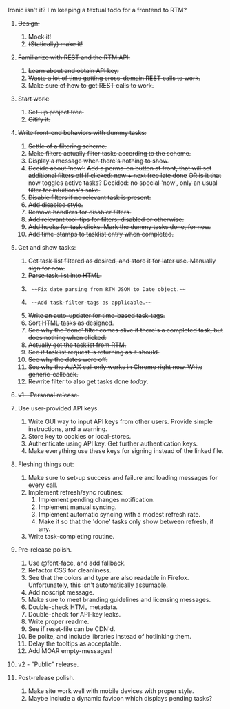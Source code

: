 Ironic isn't it? I'm keeping a textual todo for a frontend to RTM?

1.	~~Design:~~
	1.	~~Mock it!~~
	2.	~~(Statically) make it!~~

2.	~~Familiarize with REST and the RTM API.~~
	1.	~~Learn about and obtain API key.~~
	2.	~~Waste a lot of time getting cross-domain REST calls to work.~~
	3.	~~Make sure of how to get REST calls to work.~~
	
3.	~~Start work:~~
	1.	~~Set-up project tree.~~
	2.	~~Gitify it.~~
    
4.	~~Write front-end behaviors with dummy tasks:~~
	1.	~~Settle of a filtering scheme.~~
	2.	~~Make filters actually filter tasks according to the scheme.~~
	3.	~~Display a message when there's nothing to show.~~
	4.	~~Decide about 'now':~~
		~~Add a perma-on button at front, that will set additional filters off if clicked: now + next free late done~~
		~~OR is it that now toggles active tasks?~~
		~~Decided: no special 'now', only an usual filter for intuitions's sake.~~
	5.	~~Disable filters if no relevant task is present.~~
	6.	~~Add disabled style.~~
	7.	~~Remove handlers for disabler filters.~~
	8.	~~Add relevant tool-tips for filters, disabled or otherwise.~~
	9.	~~Add hooks for task clicks. Mark the dummy tasks done, for now.~~
	10. ~~Add time-stamps to tasklist entry when completed.~~
	
5.	Get and show tasks:
	1.	~~Get task-list filtered as desired, and store it for later use. Manually sign for now.~~
	2.	~~Parse task-list into HTML.~~
	3.  	~~Fix date parsing from RTM JSON to Date object.~~
	4.  	~~Add task-filter-tags as applicable.~~
	5.	~~Write an auto-updater for time-based task-tags.~~
	6.	~~Sort HTML tasks as designed.~~
	7.	~~See why the 'done' filter comes alive if there's a completed task, but does nothing when clicked.~~
	8.	~~Actually get the tasklist from RTM.~~
	9.	~~See if tasklist request is returning as it should.~~
	10.	~~See why the dates were off.~~
	11.	~~See why the AJAX call only works in Chrome right now. Write generic-callback.~~
	12.	Rewrite filter to also get tasks done _today_.
    
6.	~~v1 - Personal release.~~
    
7.  Use user-provided API keys.
	1.  Write GUI way to input API keys from other users. Provide simple instructions, and a warning.
	2.	Store key to cookies or local-stores.
	3.	Authenticate using API key. Get further authentication keys.
	3.	Make everything use these keys for signing instead of the linked file.
	
8.	Fleshing things out:
	1.	Make sure to set-up success and failure and loading messages for every call.
	2.	Implement refresh/sync routines:
		1.	Implement pending changes notification.
		2.	Implement manual syncing.
		3.	Implement automatic syncing with a modest refresh rate.
		4.	Make it so that the 'done' tasks only show between refresh, if any.
	3.	Write task-completing routine.

9. Pre-release polish.
	1.  Use @font-face, and add fallback.
	2.  Refactor CSS for cleanliness.
	3.  See that the colors and type are also readable in Firefox. Unfortunately, this isn't automatically assumable.
	3.  Add noscript message.
	4.  Make sure to meet branding guidelines and licensing messages.
	5.  Double-check HTML metadata.
	6.  Double-check for API-key leaks.
	7.  Write proper readme.
	8.  See if reset-file can be CDN'd.
	9.	Be polite, and include libraries instead of hotlinking them.
	10.	Delay the tooltips as acceptable.
	11.	Add MOAR empty-messages!
        
10. v2 - "Public" release.
    
11. Post-release polish.
	1.  Make site work well with mobile devices with proper style.
	2.	Maybe include a dynamic favicon which displays pending tasks?
